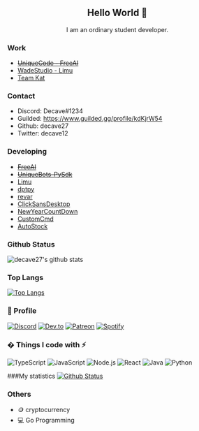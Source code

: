 <h2 align="center">Hello World 👋</h2>
<p align="center">I am an ordinary student developer.</p>


### Work

- ~~[UniqueCode - FreeAI](https://discord.gg/ARCdUzC)~~
- [WadeStudio - Limu](https://discord.gg/3k9hAdfpNB)
- [Team Kat](https://discord.gg/R5UG5mR)

### Contact

- Discord: Decave#1234
- Guilded: https://www.guilded.gg/profile/kdKjrW54
- Github: decave27
- Twitter: decave12

### Developing

- ~~[FreeAI](https://discord.gg/ARCdUzC)~~
- ~~[UniqueBots-PySdk](https://github.com/UniqueCodeGit/uniquebots-py-sdk)~~
- [Limu](https://discord.gg/3k9hAdfpN)
- [dptpy](https://github.com/decave27/dptpy)
- [revar](https://github.com/decave27/revar)
- [ClickSansDesktop](https://github.com/decave27/ClickSansDesktop)
- [NewYearCountDown](https://github.com/decave27/newyear-countdown)
- [CustomCmd](https://github.com/decave27/Customcmd)
- [AutoStock](https://github.com/decave27/autostock)

### Github Status

![decave27's github stats](https://github-readme-stats.vercel.app/api?username=decave27&bg_color=ffa745,fe869f,ef7ac8,a083ed,43aeff&title_color=fff&text_color=fff&show_icons=true&count_private=true)

### Top Langs

[![Top Langs](https://github-readme-stats.vercel.app/api/top-langs/?username=decave27&bg_color=ffa745,fe869f,ef7ac8,a083ed,43aeff&title_color=fff&text_color=fff)](https://github.com/decave27/github-readme-stats)


### 🧑 Profile
[![Discord](https://img.shields.io/badge/Discord-7289DA?style=for-the-badge&logo=discord&logoColor=white)](https://discord.com/users/717044065635532810)
[![Dev.to](https://img.shields.io/badge/dev.to-0A0A0A?style=for-the-badge&logo=dev.to&logoColor=white)](https://dev.to/decave27)
[![Patreon](https://img.shields.io/badge/Patreon-F96854?style=for-the-badge&logo=patreon&logoColor=white)](https://www.patreon.com/decave27?fan_landing=true)
[![Spotify](https://img.shields.io/badge/Spotify-1ED760?&style=for-the-badge&logo=spotify&logoColor=white)](https://open.spotify.com/user/npjqvhn7dstb2g3ihfw89xtdb)

### � Things I code with :zap:

![TypeScript](https://img.shields.io/badge/-TypeScript-black?style=flat-square&logo=typescript&logoColor=007acc)
![JavaScript](https://img.shields.io/badge/-JavaScript-323330?style=flat-square&logo=javascript)
![Node.js](https://img.shields.io/badge/-Node.js-339933?style=flat-square&logo=node.js&logoColor=white)
![React](https://img.shields.io/badge/-React-1F232A?style=flat-square&logo=React&logoColor=white)
![Java](https://img.shields.io/badge/-Java-E34A86?style=flat-square&logo=java&logoColor=white)
![Python](https://img.shields.io/badge/-Python-3776ab?style=flat-square&logo=Python&logoColor=white)

###My statistics
[![Github Status](https://github-readme-stats.vercel.app/api?username=decave27&show_icons=true&layout=compact&theme=dark)](https://github.com/decave27)

### Others

- 🪙 cryptocurrency
- 💻 Go Programming






